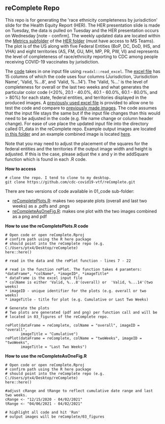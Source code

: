 ## reComplete Repo

This repo is for generating the 'race ethnicity completeness by jurisdiction' 
slide for the Health Equity Report (HER). The HER presentation slide is made on Tuesday, the data is pulled on Tuesday and the HER presentation occurs on Wednesday [note - confirm]. The weekly updated data are located within the [Metrics subfolder](https://teams.microsoft.com/_#/files/Data%20Synthesis%20and%20Reporting?threadId=19%3A1aca0b6a9d6b4cabafd7a0affe1f6b54%40thread.skype&ctx=channel&context=Metrics&rootfolder=%252Fteams%252FVaccinePlanningUnit-COVID19%252FShared%2520Documents%252FData%2520Synthesis%2520and%2520Reporting%252FRoutine%2520Reporting%252FHealth%2520Equity%2520Report%252FMetrics) of the [HER folder](https://teams.microsoft.com/_#/files/Data%20Synthesis%20and%20Reporting?threadId=19%3A1aca0b6a9d6b4cabafd7a0affe1f6b54%40thread.skype&ctx=channel&context=Health%2520Equity%2520Report&rootfolder=%252Fteams%252FVaccinePlanningUnit-COVID19%252FShared%2520Documents%252FData%2520Synthesis%2520and%2520Reporting%252FRoutine%2520Reporting%252FHealth%2520Equity%2520Report) (must have access to MS Teams). The plot is of the US along with five Federal Entities (BoP, DC, DoD, IHS, and VHA) and eight territories (AS, FM, GU, MH, MP, PR, PW, VI) and represents the level of completeness of race/ethnicity reporting to CDC among people receiving COVID-19 vaccinates by jurisdiction. 

The [code](https://github.com/cdc-covid19-vtf/reComplete/blob/master/02_code) takes in one input file using `readxl::read_excel`. The [excel file](https://github.com/cdc-covid19-vtf/reComplete/tree/master/01_data) has 15 columns of which the code uses four columns (Jurisdiction, 'Jurisdiction Name', 'Valid, %...8', and 'Valid, %...14'). The 'Valid, %...' is the level of completeness for overall or the last two weeks and what generates the particular color code (<20%, 20.1 - 40.0%, 40.1 - 60.0%, 60.1 - 80.0%, and > 80%) for each state, federal entities, and territories displayed in the produced images. A [previously used excel file](https://github.com/cdc-covid19-vtf/reComplete/blob/master/01_data/Previous_RE_BiweeklyJurisdictionCompleteness_4_2_2021.xlsx ) is provided to allow one to test the code and compare to [previously made images](https://github.com/cdc-covid19-vtf/reComplete/blob/master/03_figures/Previous_REComplete_Combined.2021-04-02.pdf). The code assumes that the input file stays the same but if the input file changes than this would need to be adjusted in the code (e.g. file name change or column header change). For ease of use place the updated input file into the directory called 01_data in the reComplete repo. Example output images are located [in this folder](https://github.com/cdc-covid19-vtf/reComplete/tree/master/03_figures) and an example combined image is located [here](https://github.com/cdc-covid19-vtf/reComplete/blob/master/03_figures/Previous_REComplete_Combined.2021-04-02.pdf).

Note that you may need to adjust the placement of the squares for the federal entities and the territories if the output image width and height is adjusted. If this is the case, please adjust the x and y in the addSquare function which is found in each .R code. 

**How to access**

```
# clone the repo. I tend to clone to my desktop. 
git clone https://github.com/cdc-covid19-vtf/reComplete.git
```

There are two versions of code available in 01_code sub-folder:
- [reCompletePlots.R](https://github.com/cdc-covid19-vtf/reComplete/blob/master/02_code/reCompletePlots.R): makes two separate plots (overall and last two weeks) as a .pdfs and .pngs
- [reCompleteAsOneFig.R](https://github.com/cdc-covid19-vtf/reComplete/blob/master/02_code/reCompleteAsOneFig.R): makes one plot with the two images combined as a png and pdf

**How to use the reCompletePlots.R code**

```
# Open code or open reComplete.Rproj 
# confirm path using the R here package
# should point into the reComplete repo (e.g. C:/Users/ptx4/Desktop/reComplete)
here::here() 

# read in the data and the rePlot function - lines 7 - 22 

# read in the function rePlot. The function takes 4 paramters: 
*dataFrame*, *colName*, *imageID*, *imageTitle*
* dataFrame is the excel input file 
* colName is either 'Valid, %...8'(overall) or  'Valid, %...14'(two weeks)
* imageID - unique identifier for the plots (e.g. overall or two weeks)
* imageTitle - title for plot (e.g. Cumulative or Last Two Weeks)

# Generate the plots
# Two plots are generated (pdf and png) per function call and will be
# located in 03_figures of the reComplete repo. 

rePlot(dataFrame = reComplete, colName = "overall", imageID = "overall",
       imageTitle = "Cumulative")
rePlot(dataFrame = reComplete, colName = "twoWeeks", imageID = "twoWeeks",
       imageTitle = "Last Two Weeks")
```

**How to use the reCompleteAsOneFig.R**

```
# Open code or open reComplete.Rproj 
# confirm path using the R here package
# should point into the reComplete repo (e.g. C:/Users/ptx4/Desktop/reComplete)
here::here() 

#adjust cRange and tRange to reflect cumulative date range and last two weeks. 
cRange <- "12/15/2020 - 04/02/2021"
tRange <- "04/06/2021 - 04/02/2021"

# highlight all code and hit 'Run'
# output images will be reComplete/03_figures

```
